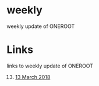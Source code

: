 # weekly
weekly update of ONEROOT

# Links
links to weekly update of ONEROOT

13. [13 March 2018](https://mp.weixin.qq.com/s/44zdETEL3Y9O1E9nhV7p5g)
